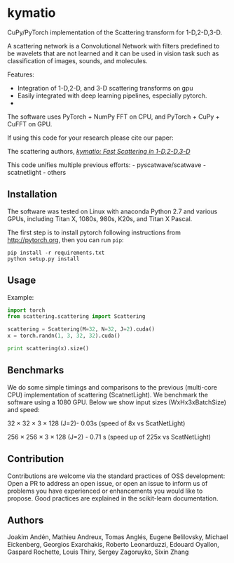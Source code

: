 kymatio
==========

CuPy/PyTorch implementation of the Scattering transform for 1-D,2-D,3-D.

A scattering network is a Convolutional Network with filters predefined to be wavelets that are not learned and it can be used in vision task such as classification of images, sounds, and molecules. 

Features:
- Integration of 1-D,2-D, and 3-D scattering transforms on gpu
- Easily integrated with deep learning pipelines, especially pytorch. 
- 


The software uses PyTorch + NumPy FFT on CPU, and PyTorch + CuPy + CuFFT on GPU.



If using this code for your research please cite our paper:

The scattering authors, [*kymatio: Fast Scattering in 1-D,2-D,3-D*]()

This code unifies multiple previous efforts:
    - pyscatwave/scatwave
    - scatnetlight 
    - others 
    

## Installation

The software was tested on Linux with anaconda Python 2.7 and
various GPUs, including Titan X, 1080s, 980s, K20s, and Titan X Pascal.

The first step is to install pytorch following instructions from
<http://pytorch.org>, then you can run `pip`:


```
pip install -r requirements.txt
python setup.py install
```

## Usage

Example:

```python
import torch
from scattering.scattering import Scattering

scattering = Scattering(M=32, N=32, J=2).cuda()
x = torch.randn(1, 3, 32, 32).cuda()

print scattering(x).size()
```

## Benchmarks
We do some simple timings and comparisons to the previous (multi-core CPU) implementation of scattering (ScatnetLight). We benchmark the software using a 1080 GPU. Below we show input sizes (WxHx3xBatchSize) and speed:

32 × 32 × 3 × 128 (J=2)- 0.03s (speed of 8x vs ScatNetLight)

256 × 256 × 3 × 128 (J=2) - 0.71 s (speed up of 225x vs ScatNetLight)




## Contribution

Contributions are welcome via the standard practices of OSS development: Open a PR to address an open issue, or open an issue to inform us of problems you have experienced or enhancements you would like to propose. Good practices are explained in the scikit-learn documentation.


## Authors
Joakim Andén, Mathieu Andreux, Tomas Anglés, Eugene Belilovsky, Michael Eickenberg, Georgios Exarchakis, Roberto Leonarduzzi, Edouard Oyallon, Gaspard Rochette, Louis Thiry, Sergey Zagoruyko, Sixin Zhang




